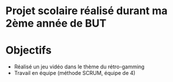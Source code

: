 # Projet scolaire réalisé durant ma 2ème année de BUT
# Objectifs
 - Réalisé un jeu vidéo dans le thème du rétro-gamming
 - Travail en équipe (méthode SCRUM, équipe de 4)

